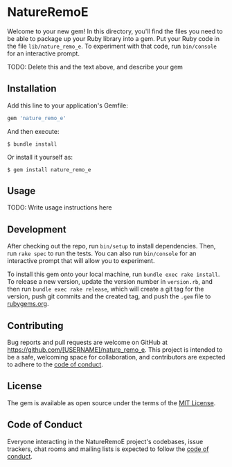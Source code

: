 # NatureRemoE

Welcome to your new gem! In this directory, you'll find the files you need to be able to package up your Ruby library into a gem. Put your Ruby code in the file `lib/nature_remo_e`. To experiment with that code, run `bin/console` for an interactive prompt.

TODO: Delete this and the text above, and describe your gem

## Installation

Add this line to your application's Gemfile:

```ruby
gem 'nature_remo_e'
```

And then execute:

    $ bundle install

Or install it yourself as:

    $ gem install nature_remo_e

## Usage

TODO: Write usage instructions here

## Development

After checking out the repo, run `bin/setup` to install dependencies. Then, run `rake spec` to run the tests. You can also run `bin/console` for an interactive prompt that will allow you to experiment.

To install this gem onto your local machine, run `bundle exec rake install`. To release a new version, update the version number in `version.rb`, and then run `bundle exec rake release`, which will create a git tag for the version, push git commits and the created tag, and push the `.gem` file to [rubygems.org](https://rubygems.org).

## Contributing

Bug reports and pull requests are welcome on GitHub at https://github.com/[USERNAME]/nature_remo_e. This project is intended to be a safe, welcoming space for collaboration, and contributors are expected to adhere to the [code of conduct](https://github.com/[USERNAME]/nature_remo_e/blob/master/CODE_OF_CONDUCT.md).

## License

The gem is available as open source under the terms of the [MIT License](https://opensource.org/licenses/MIT).

## Code of Conduct

Everyone interacting in the NatureRemoE project's codebases, issue trackers, chat rooms and mailing lists is expected to follow the [code of conduct](https://github.com/[USERNAME]/nature_remo_e/blob/master/CODE_OF_CONDUCT.md).
